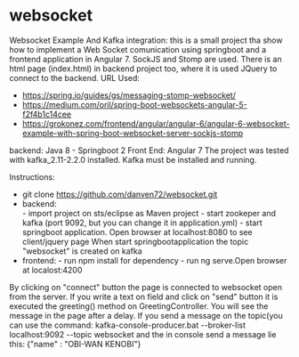 # websocket
Websocket Example And Kafka integration: this is a small project tha show how to implement a Web Socket comunication using springboot and a frontend application
in Angular 7. SockJS and Stomp are used. There is an html page (index.html) in backend project too, where it is used JQuery to connect
to the backend.
URL Used:
  - https://spring.io/guides/gs/messaging-stomp-websocket/
  - https://medium.com/oril/spring-boot-websockets-angular-5-f2f4b1c14cee
  - https://grokonez.com/frontend/angular/angular-6/angular-6-websocket-example-with-spring-boot-websocket-server-sockjs-stomp
 
 backend: Java 8 - Springboot 2
 Front End: Angular 7
 The project was tested with kafka_2.11-2.2.0 installed. Kafka must be installed and running.
 
 Instructions:
 - git clone https://github.com/danven72/websocket.git
  - backend:  
             - import project on sts/eclipse as Maven project
             - start zookeper and kafka (port 9092, but you can change it in application.yml)
             - start springboot application. Open browser at localhost:8080 to see client/jquery page
             When start springbootapplication the topic "websocket" is created on kafka
  - frontend:
             - run npm install for dependency
             - run ng serve.Open browser at localost:4200
  
  By clicking on "connect" button the page is connected to websocket open from the server. If you write a text on field and click 
  on "send" button it is executed the greeting() method on GreetingController. You will see the message in the page after a delay.
  If you send a message on the topic(you can use the command:
  kafka-console-producer.bat --broker-list localhost:9092 --topic websocket
  and the in console send a message lie this: {"name" : "OBI-WAN KENOBI"}
  
              
